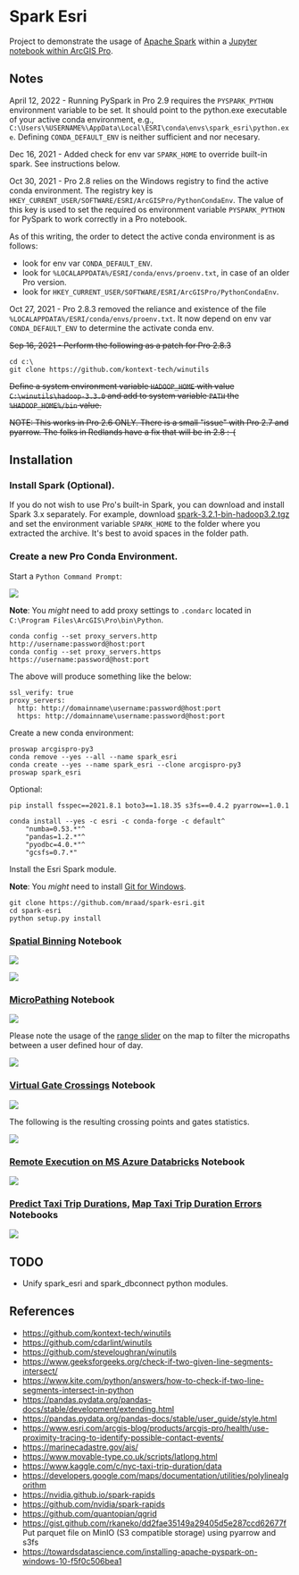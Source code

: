 # Spark Esri

Project to demonstrate the usage of [Apache Spark](https://spark.apache.org/) within a [Jupyter notebook within ArcGIS Pro](https://pro.arcgis.com/en/pro-app/arcpy/get-started/pro-notebooks.htm).

## Notes

April 12, 2022 - Running PySpark in Pro 2.9 requires the `PYSPARK_PYTHON` environment variable to be set. It should point to the python.exe executable of your active conda environment, e.g., `C:\Users\%USERNAME%\AppData\Local\ESRI\conda\envs\spark_esri\python.exe`. Defining `CONDA_DEFAULT_ENV` is neither sufficient and nor necesary.

Dec 16, 2021 - Added check for env var `SPARK_HOME` to override built-in spark. See instructions below.

Oct 30, 2021 - Pro 2.8 relies on the Windows registry to find the active conda environment. The registry key is `HKEY_CURRENT_USER/SOFTWARE/ESRI/ArcGISPro/PythonCondaEnv`. The value of this key is used to set the required os environment variable `PYSPARK_PYTHON` for PySpark to work correctly in a Pro notebook.

As of this writing, the order to detect the active conda environment is as follows:

- look for env var `CONDA_DEFAULT_ENV`.
- look for `%LOCALAPPDATA%/ESRI/conda/envs/proenv.txt`, in case of an older Pro version.
- look for `HKEY_CURRENT_USER/SOFTWARE/ESRI/ArcGISPro/PythonCondaEnv`.

Oct 27, 2021 - Pro 2.8.3 removed the reliance and existence of the file `%LOCALAPPDATA%/ESRI/conda/envs/proenv.txt`. It now depend on env var `CONDA_DEFAULT_ENV` to determine the activate conda env.

~~Sep 16, 2021 - Perform the following as a patch for Pro 2.8.3~~

```commandline
cd c:\
git clone https://github.com/kontext-tech/winutils
```

~~Define a system environment variable `HADOOP_HOME` with value `C:\winutils\hadoop-3.3.0` and add to system variable `PATH` the `%HADOOP_HOME%/bin` value.~~

~~NOTE: This works in Pro 2.6 ONLY. There is a small "issue" with Pro 2.7 and pyarrow. The folks in Redlands have a fix that will be in 2.8 :-(~~

## Installation

### Install Spark (Optional).

If you do not wish to use Pro's built-in Spark, you can download and install Spark 3.x separately. For example, download [spark-3.2.1-bin-hadoop3.2.tgz](https://www.apache.org/dyn/closer.lua/spark/spark-3.2.1/spark-3.2.1-bin-hadoop3.2.tgz) and set the environment variable `SPARK_HOME` to the folder where you extracted the archive. It's best to avoid spaces in the folder path.


### Create a new Pro Conda Environment.

Start a `Python Command Prompt`:

![](media/Command.png)

**Note**: You _might_ need to add proxy settings to `.condarc` located in `C:\Program Files\ArcGIS\Pro\bin\Python`.

```commandline
conda config --set proxy_servers.http http://username:password@host:port
conda config --set proxy_servers.https https://username:password@host:port
```

The above will produce something like the below:

```text
ssl_verify: true
proxy_servers:
  http: http://domainname\username:password@host:port
  https: http://domainname\username:password@host:port
```

Create a new conda environment:

```commandline
proswap arcgispro-py3
conda remove --yes --all --name spark_esri
conda create --yes --name spark_esri --clone arcgispro-py3
proswap spark_esri
```

Optional:

```
pip install fsspec==2021.8.1 boto3==1.18.35 s3fs==0.4.2 pyarrow==1.0.1

conda install --yes -c esri -c conda-forge -c default^
    "numba=0.53.*"^
    "pandas=1.2.*"^
    "pyodbc=4.0.*"^
    "gcsfs=0.7.*"        
```

Install the Esri Spark module.

**Note**: You _might_ need to install [Git for Windows](https://gitforwindows.org).

```commandline
git clone https://github.com/mraad/spark-esri.git
cd spark-esri
python setup.py install
```

### [Spatial Binning](spark_esri.ipynb) Notebook

![](media/Notebook.png)

![](media/Pro1.png)

### [MicroPathing](micro_path.ipynb) Notebook

![](media/Micropath1.png)

Please note the usage of the [range slider](https://pro.arcgis.com/en/pro-app/help/mapping/range/get-started-with-the-range-slider.htm) on the map to filter the micropaths between a user defined hour of day.

![](media/Micropath2.png)

### [Virtual Gate Crossings](virtual_gates.ipynb) Notebook

![](media/Gates1.png)

The following is the resulting crossing points and gates statistics.

![](media/Gates2.png)

### [Remote Execution on MS Azure Databricks](spark_dbconnect.ipynb) Notebook

![](media/Cluster.png)

### [Predict Taxi Trip Durations](taxi_trips_duration_train.ipynb), [Map Taxi Trip Duration Errors](taxi_trips_duration_error.ipynb) Notebooks

![](media/TripErrors.png)

## TODO

- Unify spark_esri and spark_dbconnect python modules.

## References

- https://github.com/kontext-tech/winutils
- https://github.com/cdarlint/winutils
- https://github.com/steveloughran/winutils
- https://www.geeksforgeeks.org/check-if-two-given-line-segments-intersect/
- https://www.kite.com/python/answers/how-to-check-if-two-line-segments-intersect-in-python
- https://pandas.pydata.org/pandas-docs/stable/development/extending.html
- https://pandas.pydata.org/pandas-docs/stable/user_guide/style.html
- https://www.esri.com/arcgis-blog/products/arcgis-pro/health/use-proximity-tracing-to-identify-possible-contact-events/
- https://marinecadastre.gov/ais/
- https://www.movable-type.co.uk/scripts/latlong.html
- https://www.kaggle.com/c/nyc-taxi-trip-duration/data
- https://developers.google.com/maps/documentation/utilities/polylinealgorithm
- https://nvidia.github.io/spark-rapids
- https://github.com/nvidia/spark-rapids
- https://github.com/quantopian/qgrid
- https://gist.github.com/rkaneko/dd2fae35149a29405d5e287ccd62677f Put parquet file on MinIO (S3 compatible storage) using pyarrow and s3fs
- https://towardsdatascience.com/installing-apache-pyspark-on-windows-10-f5f0c506bea1
